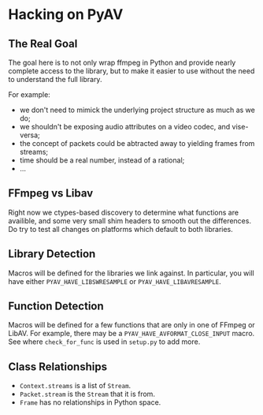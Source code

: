 Hacking on PyAV
===============

The Real Goal
-------------

The goal here is to not only wrap ffmpeg in Python and provide nearly complete access to the library, but to make it easier to use without the need to understand the full library.

For example:

- we don't need to mimick the underlying project structure as much as we do;
- we shouldn't be exposing audio attributes on a video codec, and vise-versa;
- the concept of packets could be abtracted away to yielding frames from streams;
- time should be a real number, instead of a rational;
- ...


FFmpeg vs Libav
---------------

Right now we ctypes-based discovery to determine what functions are availible, and some very small shim headers to smooth out the differences. Do try to test all changes on platforms which default to both libraries.


Library Detection
-----------------

Macros will be defined for the libraries we link against. In particular, you
will have either `PYAV_HAVE_LIBSWRESAMPLE` or `PYAV_HAVE_LIBAVRESAMPLE`.


Function Detection
------------------

Macros will be defined for a few functions that are only in one of FFmpeg or
LibAV. For example, there may be a `PYAV_HAVE_AVFORMAT_CLOSE_INPUT` macro.
See where `check_for_func` is used in `setup.py` to add more.


Class Relationships
-------------------

- `Context.streams` is a list of `Stream`.
- `Packet.stream` is the `Stream` that it is from.
- `Frame` has no relationships in Python space.

